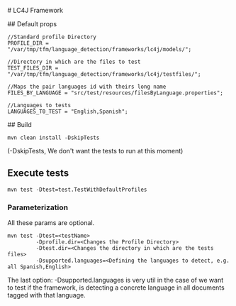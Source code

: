# LC4J Framework

## Default props

```
//Standard profile Directory
PROFILE_DIR = "/var/tmp/tfm/language_detection/frameworks/lc4j/models/";

//Directory in which are the files to test
TEST_FILES_DIR = "/var/tmp/tfm/language_detection/frameworks/lc4j/testfiles/";

//Maps the pair languages id with theirs long name
FILES_BY_LANGUAGE = "src/test/resources/filesByLanguage.properties";

//Languages to tests
LANGUAGES_T0_TEST = "English,Spanish";
```

## Build

```
mvn clean install -DskipTests
```

(-DskipTests, We don't want the tests to run at this moment)

## Execute tests

```
mvn test -Dtest=test.TestWithDefaultProfiles
```

### Parameterization

All these params are optional.

```
mvn test -Dtest=<testName>
         -Dprofile.dir=<Changes the Profile Directory>
         -Dtest.dir=<Changes the directory in which are the tests files>
         -Dsupported.languages=<Defining the languages to detect, e.g. all Spanish,English>
```

The last option: -Dsupported.languages is very util in the case of we want to test
if the framework, is detecting a concrete language in all documents tagged with that language.
